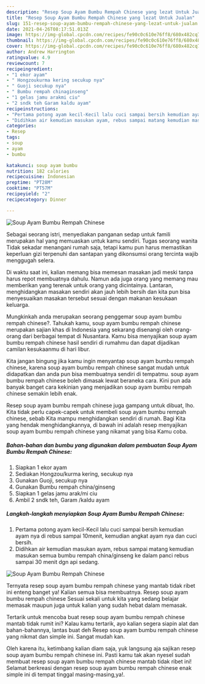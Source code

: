 ```yaml
---
description: "Resep Soup Ayam Bumbu Rempah Chinese yang lezat Untuk Jualan"
title: "Resep Soup Ayam Bumbu Rempah Chinese yang lezat Untuk Jualan"
slug: 151-resep-soup-ayam-bumbu-rempah-chinese-yang-lezat-untuk-jualan
date: 2021-04-26T08:17:51.013Z
image: https://img-global.cpcdn.com/recipes/fe90c0c610e76ff8/680x482cq70/soup-ayam-bumbu-rempah-chinese-foto-resep-utama.jpg
thumbnail: https://img-global.cpcdn.com/recipes/fe90c0c610e76ff8/680x482cq70/soup-ayam-bumbu-rempah-chinese-foto-resep-utama.jpg
cover: https://img-global.cpcdn.com/recipes/fe90c0c610e76ff8/680x482cq70/soup-ayam-bumbu-rempah-chinese-foto-resep-utama.jpg
author: Andrew Harrington
ratingvalue: 4.9
reviewcount: 7
recipeingredient:
- "1 ekor ayam"
- " Hongzoukurma kering secukup nya"
- " Guoji secukup nya"
- " Bumbu rempah chinaginseng"
- "1 gelas jamu arakmi ciu"
- "2 sndk teh Garam kaldu ayam"
recipeinstructions:
- "Pertama potong ayam kecil-Kecil lalu cuci sampai bersih kemudian ayam nya di rebus sampai 10menit, kemudian angkat ayam nya dan cuci bersih."
- "Didihkan air kemudian masukan ayam, rebus sampai matang kemudian masukan semua bumbu rempah china/ginseng ke dalam panci rebus sampai 30 menit dgn api sedang."
categories:
- Resep
tags:
- soup
- ayam
- bumbu

katakunci: soup ayam bumbu 
nutrition: 182 calories
recipecuisine: Indonesian
preptime: "PT28M"
cooktime: "PT57M"
recipeyield: "2"
recipecategory: Dinner

---
```



![Soup Ayam Bumbu Rempah Chinese](https://img-global.cpcdn.com/recipes/fe90c0c610e76ff8/680x482cq70/soup-ayam-bumbu-rempah-chinese-foto-resep-utama.jpg)

Sebagai seorang istri, menyediakan panganan sedap untuk famili merupakan hal yang memuaskan untuk kamu sendiri. Tugas seorang  wanita Tidak sekadar menangani rumah saja, tetapi kamu pun harus memastikan keperluan gizi terpenuhi dan santapan yang dikonsumsi orang tercinta wajib menggugah selera.

Di waktu  saat ini, kalian memang bisa memesan masakan jadi meski tanpa harus repot membuatnya dahulu. Namun ada juga orang yang memang mau memberikan yang terenak untuk orang yang dicintainya. Lantaran, menghidangkan masakan sendiri akan jauh lebih bersih dan kita pun bisa menyesuaikan masakan tersebut sesuai dengan makanan kesukaan keluarga. 



Mungkinkah anda merupakan seorang penggemar soup ayam bumbu rempah chinese?. Tahukah kamu, soup ayam bumbu rempah chinese merupakan sajian khas di Indonesia yang sekarang disenangi oleh orang-orang dari berbagai tempat di Nusantara. Kamu bisa menyajikan soup ayam bumbu rempah chinese hasil sendiri di rumahmu dan dapat dijadikan camilan kesukaanmu di hari libur.

Kita jangan bingung jika kamu ingin menyantap soup ayam bumbu rempah chinese, karena soup ayam bumbu rempah chinese sangat mudah untuk didapatkan dan anda pun bisa membuatnya sendiri di tempatmu. soup ayam bumbu rempah chinese boleh dimasak lewat beraneka cara. Kini pun ada banyak banget cara kekinian yang menjadikan soup ayam bumbu rempah chinese semakin lebih enak.

Resep soup ayam bumbu rempah chinese juga gampang untuk dibuat, lho. Kita tidak perlu capek-capek untuk membeli soup ayam bumbu rempah chinese, sebab Kita mampu menghidangkan sendiri di rumah. Bagi Kita yang hendak menghidangkannya, di bawah ini adalah resep menyajikan soup ayam bumbu rempah chinese yang nikamat yang bisa Kamu coba.

<!--inarticleads1-->

##### Bahan-bahan dan bumbu yang digunakan dalam pembuatan Soup Ayam Bumbu Rempah Chinese:

1. Siapkan 1 ekor ayam
1. Sediakan  Hongzou/kurma kering, secukup nya
1. Gunakan  Guoji, secukup nya
1. Gunakan  Bumbu rempah china/ginseng
1. Siapkan 1 gelas jamu arak/mi ciu
1. Ambil 2 sndk teh, Garam /kaldu ayam




<!--inarticleads2-->

##### Langkah-langkah menyiapkan Soup Ayam Bumbu Rempah Chinese:

1. Pertama potong ayam kecil-Kecil lalu cuci sampai bersih kemudian ayam nya di rebus sampai 10menit, kemudian angkat ayam nya dan cuci bersih.
1. Didihkan air kemudian masukan ayam, rebus sampai matang kemudian masukan semua bumbu rempah china/ginseng ke dalam panci rebus sampai 30 menit dgn api sedang.
<img src="https://img-global.cpcdn.com/steps/076a18f503b6545c/160x128cq70/soup-ayam-bumbu-rempah-chinese-langkah-memasak-2-foto.jpg" alt="Soup Ayam Bumbu Rempah Chinese">



Ternyata resep soup ayam bumbu rempah chinese yang mantab tidak ribet ini enteng banget ya! Kalian semua bisa membuatnya. Resep soup ayam bumbu rempah chinese Sesuai sekali untuk kita yang sedang belajar memasak maupun juga untuk kalian yang sudah hebat dalam memasak.

Tertarik untuk mencoba buat resep soup ayam bumbu rempah chinese mantab tidak rumit ini? Kalau kamu tertarik, ayo kalian segera siapin alat dan bahan-bahannya, lantas buat deh Resep soup ayam bumbu rempah chinese yang nikmat dan simple ini. Sangat mudah kan. 

Oleh karena itu, ketimbang kalian diam saja, yuk langsung aja sajikan resep soup ayam bumbu rempah chinese ini. Pasti kamu tak akan nyesel sudah membuat resep soup ayam bumbu rempah chinese mantab tidak ribet ini! Selamat berkreasi dengan resep soup ayam bumbu rempah chinese enak simple ini di tempat tinggal masing-masing,ya!.

